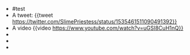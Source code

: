 - #test
- A tweet: {{tweet https://twitter.com/SlimePriestess/status/1535461511090491392}}
- A video {{video https://www.youtube.com/watch?v=uGSI8CuH1nQ}}
-
-
-